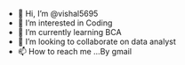 - 👋 Hi, I’m @vishal5695
- 👀 I’m interested in Coding
- 🌱 I’m currently learning BCA
- 💞️ I’m looking to collaborate on data analyst 
- 📫 How to reach me ...By gmail

<!---
vishal5695/vishal5695 is a ✨ special ✨ repository because its `README.md` (this file) appears on your GitHub profile.
You can click the Preview link to take a look at your changes.
--->
